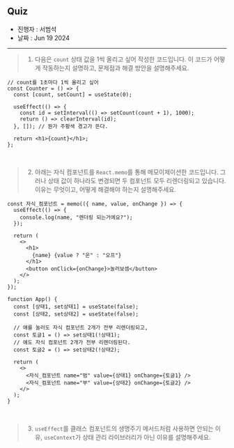 ## Quiz

- 진행자 : 서범석
- 날짜 : Jun 19 2024 <!-- e.g. Aug 4 2023 -->

---

<!--
1. 질문은 이해하기 쉽고 명확하게 적는다.
2. 문제는 아래의 예시를 참고해 작성한다.
3. 문제의 정답은 주석으로 표기한다.
-->

> 1. 다음은 `count` 상태 값을 1씩 올리고 싶어 작성한 코드입니다. 이 코드가 어떻게 작동하는지 설명하고, 문제점과 해결 방안을 설명해주세요.

```tsx
// count를 1초마다 1씩 올리고 싶어
const Counter = () => {
  const [count, setCount] = useState(0);

  useEffect(() => {
    const id = setInterval(() => setCount(count + 1), 1000);
    return () => clearInterval(id);
  }, []); // 뭔가 주황색 경고가 뜬다.

  return <h1>{count}</h1>;
};
```

<!--
답: 1에서 더 이상 올라가지 않는다. 정확히는 setInterval은 계속 동작하지만, setCount 안에 있는 count가 첫 렌더링 시의 상태 값을 기억해 계속 0으로 초기화되고, 여기에 1을 더해 지속적으로 1로 보인다.

(100점) setCount(count + 1) 을 setCount((prev) => prev + 1)로 바꾼다.
(50점) useEffect의 의존성 배열에 count를 추가한다. (매 렌더링마다 Interval가 생성, 소멸된다.)
-->

<br/>

> 2. 아래는 자식 컴포넌트를 `React.memo`를 통해 메모이제이션한 코드입니다. 그러나 상태 값이 하나라도 변경되면 두 컴포넌트 모두 리렌더링되고 있습니다. 이유는 무엇이고, 어떻게 해결해야 하는지 설명해주세요.

```tsx
const 자식_컴포넌트 = memo(({ name, value, onChange }) => {
  useEffect(() => {
    console.log(name, "렌더링 되는거에요?");
  });

  return (
    <>
      <h1>
        {name} {value ? "온" : "오프"}
      </h1>
      <button onClick={onChange}>눌러보셈</button>
    </>
  );
});

function App() {
  const [상태1, set상태1] = useState(false);
  const [상태2, set상태2] = useState(false);

  // 얘를 눌러도 자식 컴포넌트 2개가 전부 리렌더링되고,
  const 토글1 = () => set상태1(!상태1);
  // 얘도 자식 컴포넌트 2개가 전부 리렌더링된다.
  const 토글2 = () => set상태2(!상태2);

  return (
    <>
      <자식_컴포넌트 name="범" value={상태1} onChange={토글1} />
      <자식_컴포넌트 name="부" value={상태2} onChange={토글2} />
    </>
  );
}
```

<!--
답: 상태1이나 상태2가 바뀌면 App 컴포넌트가 리렌더링된다. 그렇게 되면 토글1(), 토글2() 함수가 재생성되어 참조가 바뀌게 된다. 자식 컴포넌트에 전달되는 onChange 함수의 참조가 바뀌기 때문에, 두 컴포넌트는 모두 리렌더링된다.

해결 방법: useCallback으로 감싼다.
const 토글2 = useCallback(() => {
  set상태2(!상태!);
}, [상태2]);
-->

<br/>

> 3. `useEffect`를 클래스 컴포넌트의 생명주기 메서드처럼 사용하면 안되는 이유, `useContext`가 상태 관리 라이브러리가 아닌 이유를 설명해주세요.

<!--
답:
useEffect의 clean up 함수는 이전 상태를 청소해주는 개념이다. 렌더링 시점에서, 의존성 배열에 따라 부수효과를 작동시키는 훅이기 때문에, 정말 빈 배열로 사용해야 한다면 해당 위치에서 호출하는게 맞는지 등을 생각해봐야 한다.

useContext는 특정 상태를 기반으로 다른 상태를 만들어낼 수도 없고, 사용한다고 해서 렌더링 최적화를 할 수도 없기 때문에, 위의 두 조건을 충족시키지 못하여 상태 관리 라이브러리라고 할 수 없다.
-->
